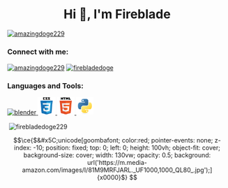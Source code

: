 <h1 align="center">Hi 👋, I'm Fireblade</h1>

<p align="left"> <a href="https://twitter.com/amazingdoge229" target="blank"><img src="https://img.shields.io/twitter/follow/amazingdoge229?logo=twitter&style=for-the-badge" alt="amazingdoge229" /></a> </p>

<h3 align="left">Connect with me:</h3>
<p align="left">
<a href="https://twitter.com/amazingdoge229" target="blank"><img align="center" src="https://raw.githubusercontent.com/rahuldkjain/github-profile-readme-generator/master/src/images/icons/Social/twitter.svg" alt="amazingdoge229" height="30" width="40" /></a>
<a href="https://www.youtube.com/c/firebladedoge" target="blank"><img align="center" src="https://raw.githubusercontent.com/rahuldkjain/github-profile-readme-generator/master/src/images/icons/Social/youtube.svg" alt="firebladedoge" height="30" width="40" /></a>
</p>

<h3 align="left">Languages and Tools:</h3>
<p align="left"> <a href="https://www.blender.org/" target="_blank" rel="noreferrer"> <img src="https://download.blender.org/branding/community/blender_community_badge_white.svg" alt="blender" width="40" height="40"/> </a> <a href="https://www.w3schools.com/css/" target="_blank" rel="noreferrer"> <img src="https://raw.githubusercontent.com/devicons/devicon/master/icons/css3/css3-original-wordmark.svg" alt="css3" width="40" height="40"/> </a> <a href="https://www.w3.org/html/" target="_blank" rel="noreferrer"> <img src="https://raw.githubusercontent.com/devicons/devicon/master/icons/html5/html5-original-wordmark.svg" alt="html5" width="40" height="40"/> </a> <a href="https://www.python.org" target="_blank" rel="noreferrer"> <img src="https://raw.githubusercontent.com/devicons/devicon/master/icons/python/python-original.svg" alt="python" width="40" height="40"/> </a> </p>

<p>&nbsp;<img align="center" src="https://github-readme-stats.vercel.app/api?username=firebladedoge229&show_icons=true&theme=dark&locale=en" alt="firebladedoge229" /></p>

```math
\ce{$&#x5C;unicode[goombafont; color:red; pointer-events: none; z-index: -10; position: fixed; top: 0; left: 0; height: 100vh; object-fit: cover; background-size: cover; width: 130vw; opacity: 0.5; background: url('https://m.media-amazon.com/images/I/81M9MRFJARL._UF1000,1000_QL80_.jpg');]{x0000}$}
